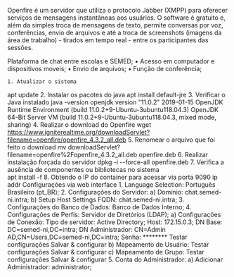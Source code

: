 Openfire é um servidor que utiliza o protocolo Jabber (XMPP) para oferecer serviços de mensagens instantâneas aos usuários.
O software é gratuito e, além da simples troca de mensagens de texto, permite conversas por voz, conferências, envio de arquivos e até a troca de screenshots (imagens da área de trabalho) - tirados em tempo real - entre os participantes das sessões.

Plataforma de chat entre escolas e SEMED;
    • Acesso em computador e dispositivos moveis;
    • Envio de arquivos;
    • Função de conferência;



    1. Atualizar o sistema
apt update
    2. Instalar os pacotes do java
apt install default-jre
    3. Verificar o Java instalado
java  -version
           openjdk version "11.0.2" 2019-01-15
           OpenJDK Runtime Environment (build 11.0.2+9-Ubuntu-3ubuntu118.04.3)
           OpenJDK 64-Bit Server VM (build 11.0.2+9-Ubuntu-3ubuntu118.04.3, mixed mode, sharing)
    4. Realizar o download do Openfire
wget https://www.igniterealtime.org/downloadServlet?filename=openfire/openfire_4.3.2_all.deb
    5. Renomear o arquivo que foi feito o download
mv downloadServlet\?filename\=openfire%2Fopenfire_4.3.2_all.deb openfire.deb
    6. Realizar instalação forçada do servidor
dpkg -i --force-all openfire.deb
    7. Verifica a ausência de componentes ou bibliotecas no sistema  
apt install -f
    8. Obtendo o IP do container para acessar via porta 9090
ip addr
Configurações via web interface
    1. Language Selection: Português Brasileiro (pt_BR);
    2. Configurações do Servidor:
        a) Domínio:	chat.semed-ni.intra;
        b) Setup Host Settings FQDN: chat.semed-ni.intra;
    3. Configurações do Banco de Dados: Banco de Dados Interno;
    4. Configurações de Perfis: Servidor de Diretórios (LDAP);
        a) Configurações de Conexão:
Tipo de servidor: Active Directory;
Host: 172.15.0.3;
DN Base: DC=semed-ni,DC=intra;
DN Administrador: CN=Admin AD,CN=Users,DC=semed-ni,DC=intra;
Senha: ********
Testar configurações
Salvar & configurar
        b) Mapeamento de Usuário:
Testar configurações
Salvar & configurar
        c) Mapeamento de Grupo:
Testar configurações
Salvar & configurar
    5. Conta do Administrador:
        a) Adicionar Administrador: administrator;
